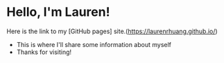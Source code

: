 # Hello, I'm Lauren!

Here is the link to my [GitHub pages] site.(https://laurenrhuang.github.io/)
- This is where I'll share some information about myself
- Thanks for visiting!
